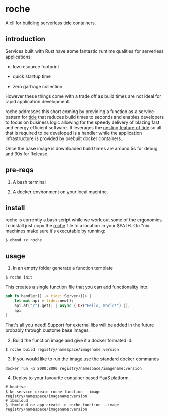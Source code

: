 # roche
A cli for building serverless tide containers.

## introduction
Services built with Rust have some fantastic runtime qualities for serverless applications:

* low resource footprint 

* quick startup time 

* zero garbage collection

However these things come with a trade off as build times are not ideal for rapid application development.

roche addresses this short coming by providing a function as a service pattern for [tide](https://github.com/http-rs/tide) that reduces build times to seconds and enables developers to focus on business logic allowing for the speedy delivery of blazing fast and energy efficient software.
It leverages the [nesting feature of tide](https://github.com/http-rs/tide/blob/main/examples/nested.rs) so all that is required to be developed is a handler while the application infrastructure is provided by prebuilt docker containers.

Once the base image is downloaded build times are around 5s for debug and 30s for Release.

## pre-reqs

1. A bash terminal 

2. A docker environment on your local machine.

## install

roche is currently a bash script while we work out some of the ergonomics.
To install just copy the [roche](https://github.com/No9/roche/blob/main/roche) file to a location in your $PATH.
On *nix machines make sure it's executable by running:
```
$ chmod +x roche
```

## usage

1. In an empty folder generate a function template
```
$ roche init
```
This creates a single function file that you can add functionality into. 

```rust
pub fn handler() -> tide::Server<()> {    
    let mut api = tide::new();
    api.at("/").get(|_| async { Ok("Hello, World!") });
    api
}
```
That's all you need!
Support for external libs will be added in the future probably through custome base images.


2. Build the function image and give it a docker formated id.
```
$ roche build registry/namespace/imagename:version
```

3. If you would like to run the image use the standard docker commands
```
docker run -p 8080:8080 registry/namespace/imagename:version
```

4. Deploy to your favourite container based FaaS platform.
```
# knative
$ kn service create roche-function --image registry/namespace/imagename:version
# ibmcloud
$ ibmcloud ce app create -n roche-function --image registry/namespace/imagename:version
```